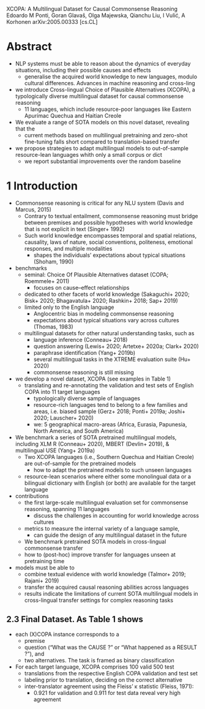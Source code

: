 XCOPA: A Multilingual Dataset for Causal Commonsense Reasoning
Edoardo M Ponti, Goran Glavaš, Olga Majewska, Qianchu Liu, I Vulić, A Korhonen
arXiv:2005.00333 [cs.CL]

# Abstract

* NLP systems must be able to reason about the dynamics of everyday situations,
  including their possible causes and effects
  * generalise the acquired world knowledge to new languages,
    modulo cultural differences. Advances in machine reasoning and cross-ling
* we introduce Cross-lingual Choice of Plausible Alternatives (XCOPA), a
  typologically diverse multilingual dataset for causal commonsense reasoning
  * 11 languages, which include resource-poor languages
    like Eastern Apurímac Quechua and Haitian Creole
* We evaluate a range of SOTA models on this novel dataset, revealing that the
  * current methods based on multilingual pretraining and zero-shot fine-tuning
    falls short compared to translation-based transfer
* we propose strategies to adapt multilingual models
  to out-of-sample resource-lean languages whith only a small corpus or dict
  * we report substantial improvements over the random baseline

# 1 Introduction

* Commonsense reasoning is critical for any NLU system (Davis and Marcus, 2015)
  * Contrary to textual entailment, commonsense reasoning must bridge between
    premises and possible hypotheses with world knowledge that is
    not explicit in text (Singer+ 1992)
  * Such world knowledge encompasses temporal and spatial relations, causality,
    laws of nature, social conventions, politeness, emotional responses, and
    multiple modalities
    * shapes the individuals’ expectations about typical situations
      (Shoham, 1990)
* benchmarks
  * seminal: Choice Of Plausible Alternatives dataset (COPA; Roemmele+ 2011)
    * focuses on cause–effect relationships
  * dedicated to other facets of world knowledge
    (Sakaguchi+ 2020; Bisk+ 2020; Bhagavatula+ 2020; Rashkin+ 2018; Sap+ 2019)
  * limited only to the English language
    * Anglocentric bias in modeling commonsense reasoning
    * expectations about typical situations vary across cultures (Thomas, 1983)
  * multilingual datasets for other natural understanding tasks, such as
    * language inference (Conneau+ 2018)
    * question answering (Lewis+ 2020; Artetxe+ 2020a; Clark+ 2020)
    * paraphrase identification (Yang+ 2019b)
    * several multilingual tasks in the XTREME evaluation suite (Hu+ 2020)
    * commonsense reasoning is still missing
* we develop a novel dataset, XCOPA (see examples in Table 1)
  * translating and re-annotating the validation and test sets of English COPA
    into 11 target languages
    * typologically diverse sample of languages
    * resource-rich languages tend to belong to a few families and areas,
      i.e. biased sample (Gerz+ 2018; Ponti+ 2019a; Joshi+ 2020; Lauscher+ 2020)
    * we: 5 geographical macro-areas
      (Africa, Eurasia, Papunesia, North America, and South America)
* We benchmark a series of SOTA pretrained multilingual models, including
  XLM R (Conneau+ 2020), MBERT (Devlin+ 2019), & multilingual USE (Yang+ 2019a)
  * Two XCOPA languages (i.e., Southern Quechua and Haitian Creole) are
    out-of-sample for the pretrained models
    * how to adapt the pretrained models to such unseen languages
  * resource-lean scenarios where either some monolingual data or a bilingual
    dictionary with English (or both) are available for the target language
* contributions
  * the first large-scale multilingual evaluation set for commonsense reasoning,
    spanning 11 languages
    * discuss the challenges in accounting for world knowledge across cultures
  * metrics to measure the internal variety of a language sample,
    * can guide the design of any multilingual dataset in the future
  * We benchmark pretrained SOTA models in cross-lingual commonsense transfer
  * how to (post-hoc) improve transfer for languages unseen at pretraining time
* models must be able to
  * combine textual evidence with world knowledge
    (Talmor+ 2019; Rajani+ 2019)
  * transfer the acquired causal reasoning abilities across languages
  * results indicate the limitations of current SOTA multilingual models in
    cross-lingual transfer settings for complex reasoning tasks

## 2.3 Final Dataset. As Table 1 shows

* each (X)COPA instance corresponds to a
  * premise
  * question (“What was the CAUSE ?” or “What happened as a RESULT ?”), and
  * two alternatives. The task is framed as binary classification
* For each target language, XCOPA comprises 100 valid 500 test
  * translations from the respective English COPA validation and test set
  * labeling prior to translation, deciding on the correct alternative
  * inter-translator agreement using the Fleiss’ κ statistic (Fleiss, 1971):
    * 0.921 for validation and 0.911 for test data reveal very high agreement
